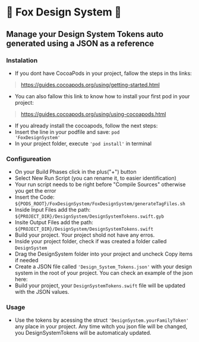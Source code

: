 # 🦊 Fox Design System 🦊
## Manage your Design System Tokens auto generated using a JSON as a reference

### Instalation
- If you dont have CocoaPods in your project, fallow the steps in ths links: 
> https://guides.cocoapods.org/using/getting-started.html
- You can also fallow this link to know how to install your first pod in your project: 
> https://guides.cocoapods.org/using/using-cocoapods.html
- If you already install the cocoapods, follow the next steps:
- Insert the line in your podfile and save: <code>pod 'FoxDesignSystem'</code>
- In your project folder, execute <code>'pod install'</code> in terminal
### Configureation
- On your Build Phases click in the plus("+") button
- Select New Run Script (you can rename it, to easier identification)
- Your run script needs to be right before "Compile Sources" otherwise you get the error
- Insert the Code: <code>${PODS_ROOT}/FoxDesignSystem/FoxDesignSystem/generateTagFiles.sh</code>
- Inside Input Files add the path: <code>${PROJECT_DIR}/DesignSystem/DesignSystemTokens.swift.gyb</code>
- Insite Output Files add the path: <code>${PROJECT_DIR}/DesignSystem/DesignSystemTokens.swift</code>
- Build your project. Your project shold not have any erros.
- Inside your project folder, check if was created a folder called <code>DesignSystem</code>
- Drag the DesignSystem folder into your project and uncheck Copy items if needed
- Create a JSON file called <code>'Design_System_Tokens.json'</code> with your design system in the root of your project. You can check an example of the json here:
- Build your project, your <code>DesignSystemTokens.swift</code> file will be updated with the JSON values.
### Usage
- Use the tokens by acessing the struct <code>'DesignSystem.yourFamilyToken'</code> any place in your project. Any time witch you json file will be changed, you DesignSystemTokens will be automaticaly updated.

